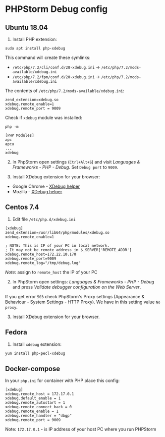 # PHPStorm Debug config

## Ubuntu 18.04

1. Install PHP extension:

```
sudo apt install php-xdebug
```

This command will create these symlinks:

- `/etc/php/7.2/cli/conf.d/20-xdebug.ini` -> `/etc/php/7.2/mods-available/xdebug.ini`
- `/etc/php/7.2/fpm/conf.d/20-xdebug.ini` -> `/etc/php/7.2/mods-available/xdebug.ini`

The contents of `/etc/php/7.2/mods-available/xdebug.ini`:

```
zend_extension=xdebug.so
xdebug.remote_enable=1
xdebug.remote_port = 9009
```

Check if `xdebug` module was installed:

```
php -m

[PHP Modules]
apc
apcu
...
xdebug
```

2. In PhpStorm open settings (`Ctrl+Alt+S`) and visit  *Languages & Frameworks - PHP - Debug*. Set `Debug port` to `9009`.

3. Install XDebug extension for your browser:

- Google Chrome - [XDebug helper](https://chrome.google.com/webstore/detail/xdebug-helper/eadndfjplgieldjbigjakmdgkmoaaaoc)
- Mozilla - [XDebug helper](https://addons.mozilla.org/en-US/firefox/addon/xdebug-helper-for-firefox/)

## Centos 7.4

1. Edit file `/etc/php.d/xdebug.ini`

```
[xdebug]
zend_extension=/usr/lib64/php/modules/xdebug.so
xdebug.remote_enable=1

; NOTE: This is IP of your PC in local network.
; It may not be remote address in $_SERVER['REMOTE_ADDR']
xdebug.remote_host=172.22.10.170
xdebug.remote_port=9009
xdebug.remote_log="/tmp/debug.log"
```

*Note*: assign to `remote_host` the IP of your PC

2. In PhpStorm open settings: *Languages & Frameworks - PHP - Debug* and press *Validate debugger configuration on the Web Server*.

If you get error `503` check PhpStorm's Proxy settings (Appearance & Behaviour - System Settings - HTTP Proxy). 
We have in this setting value `No proxy`.

3. Install XDebug extension for your browser.

## Fedora

1. Install `xdebug` extension:

```bash
yum install php-pecl-xdebug
```

## Docker-compose

In your `php.ini` for container with PHP place this config:

```
[xdebug]
xdebug.remote_host = 172.17.0.1
xdebug.default_enable = 1
xdebug.remote_autostart = 1
xdebug.remote_connect_back = 0
xdebug.remote_enable = 1
xdebug.remote_handler = "dbgp"
xdebug.remote_port = 9009
```

Note: `172.17.0.1` - is IP address of your host PC where you run PHPStorm
